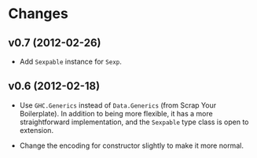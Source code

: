 Changes
=======

v0.7 (2012-02-26)
-----------------

* Add `Sexpable` instance for `Sexp`.

v0.6 (2012-02-18)
-----------------

* Use `GHC.Generics` instead of `Data.Generics` (from Scrap Your
  Boilerplate).  In addition to being more flexible, it has a more
  straightforward implementation, and the `Sexpable` type class is
  open to extension.

* Change the encoding for constructor slightly to make it more normal.
